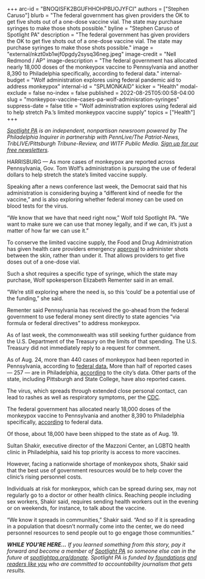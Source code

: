 +++
arc-id = "BNOQISFK2BGUFHHOHPBUOJYFCI"
authors = ["Stephen Caruso"]
blurb = "The federal government has given providers the OK to get five shots out of a one-dose vaccine vial. The state may purchase syringes to make those shots possible."
byline = "Stephen Caruso of Spotlight PA"
description = "The federal government has given providers the OK to get five shots out of a one-dose vaccine vial. The state may purchase syringes to make those shots possible."
image = "external/nkzt0xb1wjf0pgdy2sysq36neg.jpeg"
image-credit = "Nell Redmond / AP"
image-description = "The federal government has allocated nearly 18,000 doses of the monkeypox vaccine to Pennsylvania and another 8,390 to Philadelphia specifically, according to federal data."
internal-budget = "Wolf administration explores using federal pandemic aid to address monkeypox"
internal-id = "SPLMONKAID"
kicker = "Health"
modal-exclude = false
no-index = false
published = 2022-08-25T05:00:58-04:00
slug = "monkeypox-vaccine-cases-pa-wolf-adminisration-syringes"
suppress-date = false
title = "Wolf administration explores using federal aid to help stretch Pa.’s limited monkeypox vaccine supply"
topics = ["Health"]
+++

<a href="https://www.spotlightpa.org/"><i>Spotlight PA</i></a><i> is an independent, nonpartisan newsroom powered by The Philadelphia Inquirer in partnership with PennLive/The Patriot-News, TribLIVE/Pittsburgh Tribune-Review, and WITF Public Media. </i><a href="https://www.spotlightpa.org/newsletters"><i>Sign up for our free newsletters</i></a><i>.</i>

HARRISBURG — As more cases of monkeypox are reported across Pennsylvania, Gov. Tom Wolf’s administration is pursuing the use of federal dollars to help stretch the state’s limited vaccine supply.

Speaking after a news conference last week, the Democrat said that his administration is considering buying a “different kind of needle for the vaccine,” and is also exploring whether federal money can be used on blood tests for the virus.

“We know that we have that need right now,” Wolf told Spotlight PA. “We want to make sure we can use that money legally, and if we can, it’s just a matter of how far we can use it.”

<script src="https://www.spotlightpa.org/embed.js" async></script><div data-spl-embed-version="1" data-spl-src="https://www.spotlightpa.org/embeds/newsletter/"></div>

To conserve the limited vaccine supply, the Food and Drug Administration has given health care providers emergency <a href="https://www.cnn.com/2022/08/09/health/monkeypox-vaccine-intradermal/index.html">approval</a> to administer shots between the skin, rather than under it. That allows providers to get five doses out of a one-dose vial.

Such a shot requires a specific type of syringe, which the state may purchase, Wolf spokesperson Elizabeth Rementer said in an email.

“We’re still exploring where the need is, so this ‘could’ be a potential use of the funding,” she said.

Rementer said Pennsylvania has received the go-ahead from the federal government to use federal money sent directly to state agencies “via formula or federal directives” to address monkeypox.

As of last week, the commonwealth was still seeking further guidance from the U.S. Department of the Treasury on the limits of that spending. The U.S. Treasury did not immediately reply to a request for comment.

As of Aug. 24, more than 440 cases of monkeypox had been reported in Pennsylvania, according to <a href="https://www.cdc.gov/poxvirus/monkeypox/response/2022/us-map.html">federal data.</a> More than half of reported cases — 257 — are in Philadelphia, <a href="https://www.phila.gov/programs/acute-communicable-disease-program/monkeypox/">according</a> to the city’s data. Other parts of the state, including Pittsburgh and State College, have also reported cases.

The virus, which spreads through extended close personal contact, can lead to rashes as well as respiratory symptoms, per the <a href="https://www.cdc.gov/poxvirus/monkeypox/symptoms.html">CDC</a>.

The federal government has allocated nearly 18,000 doses of the monkeypox vaccine to Pennsylvania and another 8,390 to Philadelphia specifically, <a href="https://aspr.hhs.gov/SNS/Pages/JYNNEOS-Distribution.aspx">according</a> to federal data.

Of those, about 18,000 have been shipped to the state as of Aug. 19.

<script src="https://www.spotlightpa.org/embed.js" async></script><div data-spl-embed-version="1" data-spl-src="https://www.spotlightpa.org/embeds/donate/"></div>

Sultan Shakir, executive director of the Mazzoni Center, an LGBTQ health clinic in Philadelphia, said his top priority is access to more vaccines.

However, facing a nationwide shortage of monkeypox shots, Shakir said that the best use of government resources would be to help cover the clinic’s rising personnel costs.

Individuals at risk for monkeypox, which can be spread during sex, may not regularly go to a doctor or other health clinics. Reaching people including sex workers, Shakir said, requires sending health workers out in the evening or on weekends, for instance, to talk about the vaccine.

“We know it spreads in communities,” Shakir said. “And so if it is spreading in a population that doesn’t normally come into the center, we do need personnel resources to send people out to go engage those communities.”

<i><b>WHILE YOU’RE HERE...</b></i><i> If you learned something from this story, pay it forward and become a member of </i><a href="https://www.spotlightpa.org/"><i>Spotlight PA</i></a><i> so someone else can in the future at </i><a href="http://spotlightpa.org/donate"><i>spotlightpa.org/donate</i></a><i>. Spotlight PA is funded by</i><a href="https://www.spotlightpa.org/support"><i> foundations</i></a><i> </i><a href="https://www.spotlightpa.org/support"><i>and readers like you</i></a><i> who are committed to accountability journalism that gets results.</i>
